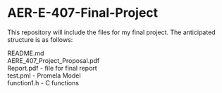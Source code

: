 # AER-E-407-Final-Project

This repository will include the files for my final project.  The anticipated structure is as follows:

README.md  
AERE_407_Project_Proposal.pdf  
Report.pdf - file for final report  
test.pml - Promela Model      
function1.h - C functions
